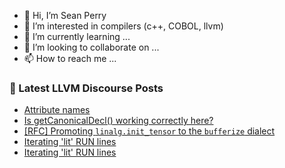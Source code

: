 - 👋 Hi, I’m Sean Perry
- 👀 I’m interested in compilers (c++, COBOL, llvm)
- 🌱 I’m currently learning ...
- 💞️ I’m looking to collaborate on ...
- 📫 How to reach me ...

<!---
s66perry/s66perry is a ✨ special ✨ repository because its `README.md` (this file) appears on your GitHub profile.
You can click the Preview link to take a look at your changes.
--->
### 📕 Latest LLVM Discourse Posts

<!-- DISCOURSE-LLVM:START -->
- [Attribute names](https://discourse.llvm.org/t/attribute-names/62659#post_8)
- [Is getCanonicalDecl&lpar;&rpar; working correctly here?](https://discourse.llvm.org/t/is-getcanonicaldecl-working-correctly-here/62462#post_2)
- [[RFC] Promoting `linalg.init_tensor` to the `bufferize` dialect](https://discourse.llvm.org/t/rfc-promoting-linalg-init-tensor-to-the-bufferize-dialect/5000?page=3#post_42)
- [Iterating &#39;lit&#39; RUN lines](https://discourse.llvm.org/t/iterating-lit-run-lines/62596#post_9)
- [Iterating &#39;lit&#39; RUN lines](https://discourse.llvm.org/t/iterating-lit-run-lines/62596#post_8)
<!-- DISCOURSE-LLVM:END -->
